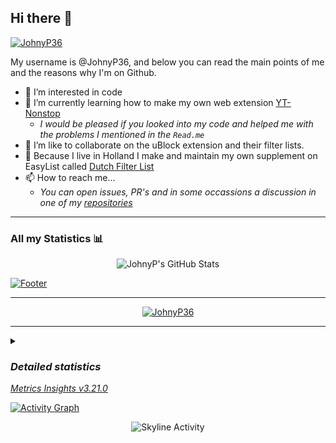## Hi there 👋  
<p align="left"> <a href="https://komarev.com/ghpvc/?username=JohnyP36&label=Profile%20views&color=lightgrey&style=flat"> <img src="https://komarev.com/ghpvc/?username=JohnyP36&label=Profile%20views&color=lightgrey&style=flat" alt="JohnyP36"/></a> </p>
My username is @JohnyP36, and below you can read the main points of me and the reasons why I'm on Github.

- 👀 I’m interested in code
- 🌱 I’m currently learning how to make my own web extension [YT-Nonstop](https://github.com/JohnyP36/YT-Nonstop)
    - *I would be pleased if you looked into my code and helped me with the problems I mentioned in the `Read.me`* 
- 💞️ I’m like to collaborate on the uBlock extension and their filter lists. 
- 🔗 Because I live in Holland I make and maintain my own supplement on EasyList called [Dutch Filter List](https://github.com/JohnyP36/Personal-List)
- 📫 How to reach me...
    - *You can open issues, PR's and in some occassions a discussion in one of my [repositories](https://github.com/JohnyP36?tab=repositories)*

---

### All my Statistics 📊
<!--- <a href="https://github.com/JohnyP36">
  <img align="center" src="https://github-readme-stats.vercel.app/api?username=JohnyP36&show_icons=true&count_private=true&include_all_commits=true&theme=aura&border_radius=50px&custom_title=All%20My%20Stats%20in%20a%20Nutshell&title_color=D93A7C&border_color=FF3B3B" />
</a>
<a href="https://github.com/JohnyP36">
  <img align="center" src="https://github-readme-stats.vercel.app/api/top-langs/?username=JohnyP36&layout=compact&langs_count=10" />
</a> --->

<!--[![JohnyP's GitHub Stats](https://github-readme-stats.vercel.app/api?username=JohnyP36&show_icons=true&include_all_commits=1&count_private=true&theme=aura&border_radius=50px&custom_title=All%20My%20Stats%20in%20a%20Nutshell&title_color=DE3686&border_color=FF3B3B&bg_color=333333)]() <br> -->

<p align="center">
    <img src="https://github-readme-stats.vercel.app/api?username=JohnyP36&show_icons=true&count_private=true&include_all_commits=0&theme=aura&border_radius=50px&custom_title=All%20My%20Stats%20in%20a%20Nutshell&title_color=DE3686&border_color=FF3B3B&bg_color=333333" alt="JohnyP's GitHub Stats"></img>
</p>

[![Footer](https://capsule-render.vercel.app/api?type=waving&color=timeGradient&height=100&section=footer&desc=Please%20Support%20Me!&animation=blinking&fontColor=5e5e5e&descSize=28&descAlignY=100&rotate=10&descAlign=25&text=Please%20Support%20Me!&fontSize=28&fontAlign=75&fontAlignY=30)](https://www.paypal.com/donate?hosted_button_id=8BBT5V55TGVXW)

---
<p align="center"> <a href="https://github.com/ryo-ma/github-profile-trophy"><img src="https://github-profile-trophy.vercel.app/?username=JohnyP36" alt="JohnyP36" /></a> </p>

---
<details><summary><i><h3>Detailed statistics</h3> <a href="https://metrics.lecoq.io/about/JohnyP36"> Metrics Insights v3.21.0 </a></i></summary> 

<table align="center">
  <tr>
    <td align="center" width="400">
        <img src="/.github/src/github-metrics.svg" alt="Metrics" width="400"></img>
        <img src="/.github/src/github-metrics2.svg" alt="Extra Metrics"></img>
    </td>
    <td align="center">
        <img src="/.github/src/metrics.plugin.isocalendar.fullyear.svg" alt="Full-year calendar" width="400"></img>
    </td>
  </tr>
  <tr>
    <td align="center">
       <img src="/.github/src/metrics.plugin.languages.indepth.svg" alt="Languages" width="400"></img>
    </td>
    <td align="center">
       <img src="/.github/src/metrics.plugin.languages.recently-used.svg" alt="Languages" width="400"></img>
    </td>
  </tr>
  <tr>
    <td align="center">
       <img src="/.github/src/metrics.plugin.habits.charts.svg" alt="Recent Activity" width="400"></img>
    </td>
    <td align="center">
       <img src="/.github/src/metrics.plugin.followup.indepth.svg" alt="Indepth Analysis" width="400"></img>
    </td>
  </tr>
  <tr>
    <td align="center" colspan="2">
       <img src="/.github/src/metrics.plugin.reactions.svg" alt="Reactions" width="400"></img>
    </td>
  </tr>
  <tr>
    <td align="center">
        <img src=".github/src/metrics.plugin.starlists.languages.svg" alt="Featured star list languages" width="400"></img> 
    </td>
    <td align="center">
        <img src=".github/src/metrics.plugin.achievements.compact.svg" alt="Achievements Compact Display" width="400"></img>
    </td>
</table>

</details>

[![Activity Graph](https://activity-graph.herokuapp.com/graph?username=JohnyP36&theme=github&custom_title=My%20Contribution%20Graph%20(in%20the%20last%2031%20days))]() <br>
<!--[![Top Language](https://github-readme-stats.vercel.app/api/top-langs/?username=JohnyP36&layout=compact&langs_count=10")]() <br> -->
<!--[![Footer](https://capsule-render.vercel.app/api?type=waving&color=timeGradient&height=75&section=footer&desc=Please%20Support%20Me!&animation=blinking&fontColor=5e5e5e&descSize=28)](https://www.paypal.com/donate?hosted_button_id=8BBT5V55TGVXW) -->

<p align="center">
<img src="/.github/src/metrics.plugin.skyline.svg" alt="Skyline Activity"></img>
</p>

<!---
JohnyP36/JohnyP36 is a ✨ special ✨ repository because its `README.md` (this file) appears on your GitHub profile.
You can click the Preview link to take a look at your changes.
--->
